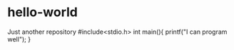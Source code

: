 # hello-world
Just another repository
#include<stdio.h>
int main(){
    printf("I can program well");
}
